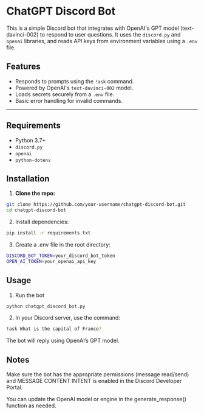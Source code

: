 # ChatGPT Discord Bot

This is a simple Discord bot that integrates with OpenAI's GPT model (text-davinci-002) to respond to user questions. It uses the `discord.py` and `openai` libraries, and reads API keys from environment variables using a `.env` file.

## Features

- Responds to prompts using the `!ask` command.
- Powered by OpenAI's `text-davinci-002` model.
- Loads secrets securely from a `.env` file.
- Basic error handling for invalid commands.

---

## Requirements

- Python 3.7+
- `discord.py`
- `openai`
- `python-dotenv`

## Installation

1. **Clone the repo:**

```bash
git clone https://github.com/your-username/chatgpt-discord-bot.git
cd chatgpt-discord-bot
```
2. Install dependencies:
```bash
pip install -r requirements.txt
```
3. Create a .env file in the root directory:
```bash
DISCORD_BOT_TOKEN=your_discord_bot_token
OPEN_AI_TOKEN=your_openai_api_key
```

## Usage
1. Run the bot
```bash
python chatgpt_discord_bot.py
```
2. In your Discord server, use the command:
 ```bash
!ask What is the capital of France?
```
The bot will reply using OpenAI’s GPT model.

## Notes
Make sure the bot has the appropriate permissions (message read/send) and MESSAGE CONTENT INTENT is enabled in the Discord Developer Portal.

You can update the OpenAI model or engine in the generate_response() function as needed.
